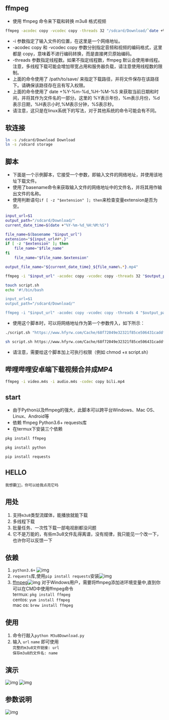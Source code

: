## ffmpeg
* 使用 ffmpeg 命令来下载和转换 m3u8 格式视频
```sh
ffmpeg -acodec copy -vcodec copy -threads 32 "/sdcard/Download/`date +%Y-%m-%d_%H-%M-%S`_m3u8.mp4" -i "https://www.hfyrw.com/Cache/68f72049e32321f85ce506431caddfe6.m3u8"
```
* -i 参数指定了输入文件的位置，在这里是一个网络地址。
* -acodec copy 和 -vcodec copy 参数分别指定音频和视频的编码格式，这里都是 copy，意味着不进行编码转换，而是直接拷贝原始编码。
* -threads 参数指定线程数。如果不指定线程数，ffmpeg 默认会使用单线程。注意，多线程下载可能会增加带宽占用和服务器负载，请注意使用线程数的限制。
* 上面的命令使用了 /path/to/save/ 来指定下载路径，并将文件保存在该路径下。请确保该路径存在且有写入权限。
* 上面的命令使用了 date +%Y-%m-%d_%H-%M-%S 来获取当前日期和时间，并将其作为文件名的一部分。这里的 %Y表示年份，%m表示月份，%d表示日期，%H表示小时,%M表示分钟，%S表示秒。
* 请注意，这只是在linux系统下的写法，对于其他系统的命令可能会有不同。

## 软连接
```sh
ln -s /sdcard/Download Download
ln -s /sdcard storage
```

## 脚本
* 下面是一个示例脚本，它接受一个参数，即输入文件的网络地址，并使用该地址下载文件。
* 使用了basename命令来获取输入文件的网络地址中的文件名，并将其用作输出文件的名称。
* 使用判断语句`if [ -z "$extension" ]; then`来检查变量extension是否为空。
```bash
input_url=$1
output_path="/sdcard/Download/"
current_date_time=$(date +"%Y-%m-%d_%H:%M:%S")

file_name=$(basename "$input_url")
extension="${input_url##*.}"
if [ -z "$extension" ]; then
    file_name="$file_name"
fi
    file_name="$file_name.$extension"

output_file_name="${current_date_time}_${file_name%.*}.mp4"

ffmpeg -i "$input_url" -acodec copy -vcodec copy -threads 32 "$output_path$output_file_name"
```

```sh
touch script.sh
echo '#!/bin/bash

input_url=$1
output_path="/sdcard/Download/"

ffmpeg -i "$input_url" -acodec copy -vcodec copy -threads 4 "$output_path`date +%Y-%m-%d_%H-%M-%S`_m3u8.mp4"' >> script.sh
```

* 使用这个脚本时，可以将网络地址作为第一个参数传入，如下所示：
```bash
./script.sh "https://www.hfyrw.com/Cache/68f72049e32321f85ce506431caddfe6.m3u8"
```
```bash
sh script.sh https://www.hfyrw.com/Cache/68f72049e32321f85ce506431caddfe6.m3u8
```
* 请注意，需要给这个脚本加上可执行权限（例如 chmod +x script.sh）

## 哔哩哔哩安卓端下载视频合并成MP4
```sh
ffmpeg -i video.m4s -i audio.m4s -codec copy bili.mp4
```

## start
* 由于Python以及ffmpeg的强大，此脚本可以跨平台Windows、Mac OS、Linux、Android等
* 依赖 ffmpeg Python3.6+ requests库
* 在termux下安装三个依赖
```sh
pkg install ffmpeg
```
```sh
pkg install python
```
```sh
pip install requests
```

## HELLO
    我想要🌟🌟，你可以给我点亮它吗


## 用处

1. 支持`m3u8`类型流媒体，能播放就能下载
2. 多线程下载
3. 批量任务、一次性下载一部电视剧都没问题  
4. 它不是万能的，有些m3u8文件乱得离谱，没有规律，我只能见一个改一下，也许你可以反馈一下

## 依赖

1. `python3.6+` ![img](img/1610781483234.jpg) 
2. `requests`库,使用`pip install requests`安装![img](img/1610781483232.jpg)  
3. [ffmpeg](http://www.ffmpeg.org)![img](img/1610781483229.jpg)
   对于Windows用户，需要将ffmpeg添加进环境变量中,直到你可以在CMD中使用ffmpeg命令   
    termux: `pkg install ffmpeg`  
    centos: `yum install ffmpeg`  
    mac os: `brew install ffmpeg`  
   

## 使用

1. 命令行敲入`python M3u8Download.py`
2. 输入 `url` `name` 即可使用  
   `完整的m3u8文件链接: url`  
   `保存m3u8的文件名: name`
   

## 演示

![img](img/1610781483225.jpg)
![img](img/1610781483227.jpg)


## 参数说明

![img](img/1610781483220.jpg)
